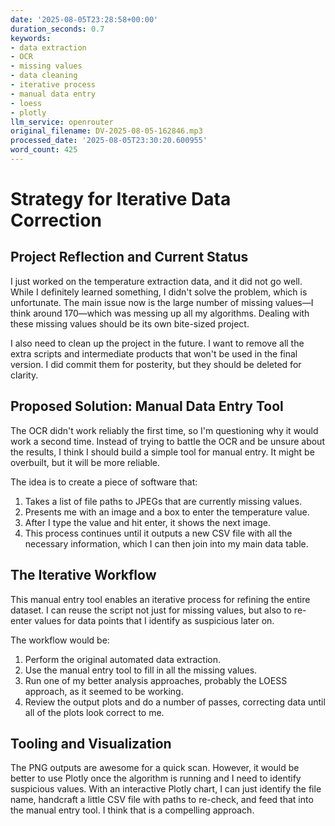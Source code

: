 ```yaml
---
date: '2025-08-05T23:28:58+00:00'
duration_seconds: 0.7
keywords:
- data extraction
- OCR
- missing values
- data cleaning
- iterative process
- manual data entry
- loess
- plotly
llm_service: openrouter
original_filename: DV-2025-08-05-162846.mp3
processed_date: '2025-08-05T23:30:20.600955'
word_count: 425
---
```

# Strategy for Iterative Data Correction

## Project Reflection and Current Status
I just worked on the temperature extraction data, and it did not go well. While I definitely learned something, I didn't solve the problem, which is unfortunate. The main issue now is the large number of missing values—I think around 170—which was messing up all my algorithms. Dealing with these missing values should be its own bite-sized project.

I also need to clean up the project in the future. I want to remove all the extra scripts and intermediate products that won't be used in the final version. I did commit them for posterity, but they should be deleted for clarity.

## Proposed Solution: Manual Data Entry Tool
The OCR didn't work reliably the first time, so I'm questioning why it would work a second time. Instead of trying to battle the OCR and be unsure about the results, I think I should build a simple tool for manual entry. It might be overbuilt, but it will be more reliable.

The idea is to create a piece of software that:
1.  Takes a list of file paths to JPEGs that are currently missing values.
2.  Presents me with an image and a box to enter the temperature value.
3.  After I type the value and hit enter, it shows the next image.
4.  This process continues until it outputs a new CSV file with all the necessary information, which I can then join into my main data table.

## The Iterative Workflow
This manual entry tool enables an iterative process for refining the entire dataset. I can reuse the script not just for missing values, but also to re-enter values for data points that I identify as suspicious later on.

The workflow would be:
1.  Perform the original automated data extraction.
2.  Use the manual entry tool to fill in all the missing values.
3.  Run one of my better analysis approaches, probably the LOESS approach, as it seemed to be working.
4.  Review the output plots and do a number of passes, correcting data until all of the plots look correct to me.

## Tooling and Visualization
The PNG outputs are awesome for a quick scan. However, it would be better to use Plotly once the algorithm is running and I need to identify suspicious values. With an interactive Plotly chart, I can just identify the file name, handcraft a little CSV file with paths to re-check, and feed that into the manual entry tool. I think that is a compelling approach.